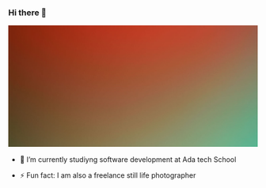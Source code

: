 ### Hi there 👋

![Cover](https://github.com/marieflorescontact/marieflorescontact/blob/master/img/cover.jpg)



- 🔭 I’m currently studiyng software development at Ada tech School

- ⚡ Fun fact: I am also a freelance still life photographer

